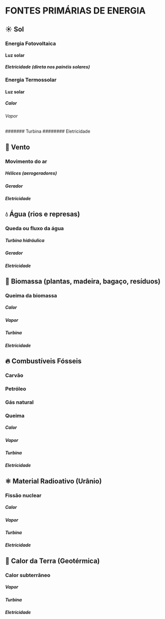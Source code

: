 # FONTES PRIMÁRIAS DE ENERGIA
## ☀️ Sol
### Energia Fotovoltaica
#### Luz solar
##### Eletricidade (direta nos painéis solares)
### Energia Termossolar
#### Luz solar 
##### Calor 
###### Vapor 
####### Turbina 
######## Eletricidade

## 💨 Vento
### Movimento do ar
##### Hélices (aerogeradores)  
##### Gerador 
##### Eletricidade

## 💧 Água (rios e represas)
### Queda ou fluxo da água 
##### Turbina hidráulica 
##### Gerador 
##### Eletricidade

## 🌱 Biomassa (plantas, madeira, bagaço, resíduos)
### Queima da biomassa 
##### Calor 
##### Vapor 
##### Turbina 
##### Eletricidade

## 🔥 Combustíveis Fósseis
### Carvão
### Petróleo
### Gás natural
### Queima 
##### Calor 
##### Vapor 
##### Turbina 
##### Eletricidade

## ⚛️ Material Radioativo (Urânio)
### Fissão nuclear 
##### Calor 
##### Vapor 
##### Turbina 
##### Eletricidade

## 🌋 Calor da Terra (Geotérmica)
### Calor subterrâneo 
##### Vapor 
##### Turbina 
##### Eletricidade